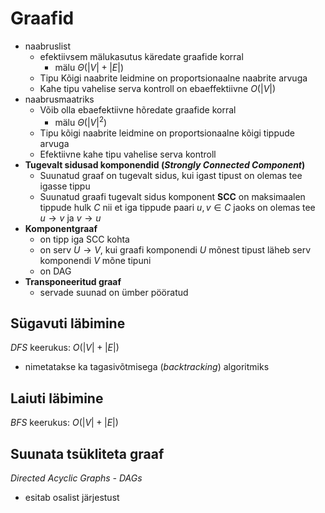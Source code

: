 # Graafid
- naabruslist
	- efektiivsem mälukasutus käredate graafide korral
		- mälu $\Theta(|V| + |E|)$
	- Tipu Kõigi naabrite leidmine on proportsionaalne naabrite arvuga
	- Kahe tipu vahelise serva kontroll on ebaeffektiivne $O(|V|)$
- naabrusmaatriks
	- Võib olla ebaefektiivne hõredate graafide korral
		- mälu $\Theta(|V|^2)$
	- Tipu kõigi naabrite leidmine on proportsionaalne kõigi tippude arvuga
	- Efektiivne kahe tipu vahelise serva kontroll 
- **Tugevalt sidusad komponendid (*Strongly Connected Component*)**
	- Suunatud graaf on tugevalt sidus, kui igast tipust on olemas tee igasse tippu
	- Suunatud graafi tugevalt sidus komponent **SCC** on maksimaalen tippude hulk $C$ nii et iga tippude paari $u,v \in C$ jaoks on olemas tee $u \rightarrow v$ ja $v \rightarrow u$
- **Komponentgraaf**
	- on tipp iga SCC kohta
	- on serv $U \rightarrow V$, kui graafi komponendi $U$ mõnest tipust läheb serv komponendi $V$ mõne tipuni
	- on DAG
- **Transponeeritud graaf** 
	- servade suunad on ümber pööratud
	
## Sügavuti läbimine
*DFS*
keerukus: $O(|V| + |E|)$
- nimetatakse ka tagasivõtmisega (*backtracking*) algoritmiks

## Laiuti läbimine
*BFS*
keerukus: $O(|V| + |E|)$

## Suunata tsükliteta graaf
*Directed Acyclic Graphs - DAGs*
- esitab osalist järjestust
